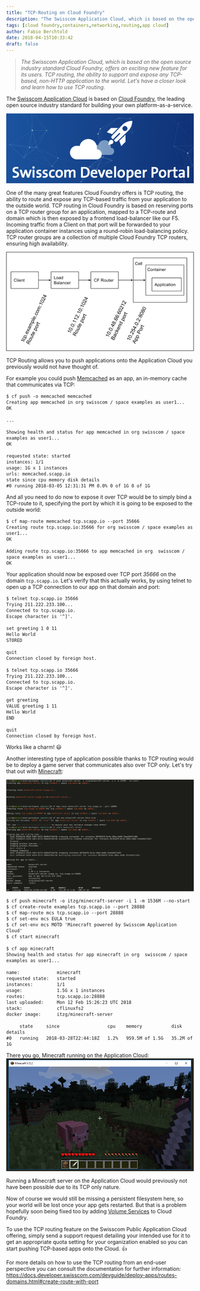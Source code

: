 ```yaml
---
title: "TCP-Routing on Cloud Foundry"
description: "The Swisscom Application Cloud, which is based on the open source industry standard Cloud Foundry, offers an exciting new feature for its users. TCP routing, the ability to support and expose any TCP-based, non-HTTP application to the world. Let's have a closer look and learn how to use TCP routing."
tags: [cloud foundry,containers,networking,routing,app cloud]
author: Fabio Berchtold
date: 2018-04-15T10:33:42
draft: false
---
```


> *The Swisscom Application Cloud, which is based on the open source industry standard Cloud Foundry, offers an exciting new feature for its users. TCP routing, the ability to support and expose any TCP-based, non-HTTP application to the world. Let's have a closer look and learn how to use TCP routing.*

The [Swisscom Application Cloud](https://developer.swisscom.com/) is based on [Cloud Foundry](https://www.cloudfoundry.org/), the leading open source industry standard for building your own platform-as-a-service.

![Devportal](/images/tcp-devportal.png)

One of the many great features Cloud Foundry offers is TCP routing, the ability to route and expose any TCP-based traffic from your application to the outside world.
TCP routing in Cloud Foundry is based on reserving ports on a TCP router group for an application, mapped to a TCP-route and domain which is then exposed by a frontend load-balancer like our F5. Incoming traffic from a Client on that port will be forwarded to your application container instances using a round-robin load-balancing policy. TCP router groups are a collection of multiple Cloud Foundry TCP routers, ensuring high availability.

![Devportal](/images/tcp-route-ports.png)

TCP Routing allows you to push applications onto the Application Cloud you previously would not have thought of.

For example you could push [Memcached](https://memcached.org/) as an app, an in-memory cache that communicates via TCP:

```shell
$ cf push -o memcached memcached
Creating app memcached in org swisscom / space examples as user1...
OK

...

Showing health and status for app memcached in org swisscom / space examples as user1...
OK

requested state: started
instances: 1/1
usage: 1G x 1 instances
urls: memcached.scapp.io
state since cpu memory disk details
#0 running 2018-03-05 12:31:31 PM 0.0% 0 of 1G 0 of 1G
```

And all you need to do now to expose it over TCP would be to simply bind a TCP-route to it, specifying the port by which it is going to be exposed to the outside world:

```shell
$ cf map-route memcached tcp.scapp.io --port 35666
Creating route tcp.scapp.io:35666 for org swisscom / space examples as user1...
OK

Adding route tcp.scapp.io:35666 to app memcached in org  swisscom / space examples as user1...
OK
```

Your application should now be exposed over TCP port *35666* on the domain `tcp.scapp.io`.
Let's verify that this actually works, by using telnet to open up a TCP connection to our app on that domain and port:

```shell
$ telnet tcp.scapp.io 35666
Trying 211.222.233.100...
Connected to tcp.scapp.io.
Escape character is '^]'.

set greeting 1 0 11
Hello World
STORED

quit
Connection closed by foreign host.

$ telnet tcp.scapp.io 35666
Trying 211.222.233.100...
Connected to tcp.scapp.io.
Escape character is '^]'.

get greeting
VALUE greeting 1 11
Hello World
END

quit
Connection closed by foreign host.
```

Works like a charm! 😃

Another interesting type of application possible thanks to TCP routing would be to deploy a game server that communicates also over TCP only.
Let's try that out with [Minecraft](https://minecraft.net/):

![Devportal](/images/tcp-routing.png)
```shell
$ cf push minecraft -o itzg/minecraft-server -i 1 -m 1536M --no-start
$ cf create-route examples tcp.scapp.io --port 28888
$ cf map-route mcs tcp.scapp.io --port 28888
$ cf set-env mcs EULA true
$ cf set-env mcs MOTD 'Minecraft powered by Swisscom Application Cloud'
$ cf start minecraft

$ cf app minecraft
Showing health and status for app minecraft in org  swisscom / space examples as user1...

name:              minecraft
requested state:   started
instances:         1/1
usage:             1.5G x 1 instances
routes:            tcp.scapp.io:28888
last uploaded:     Mon 12 Feb 15:26:23 UTC 2018
stack:             cflinuxfs2
docker image:      itzg/minecraft-server

     state     since                  cpu    memory           disk          details
#0   running   2018-03-28T22:44:18Z   1.2%   959.5M of 1.5G   35.2M of 1G
```

There you go, Minecraft running on the Application Cloud:
![Devportal](/images/tcp-minecraft.png)

Running a Minecraft server on the Application Cloud would previously not have been possible due to its TCP only nature.

Now of course we would still be missing a persistent filesystem here, so your world will be lost once your app gets restarted. But that is a problem hopefully soon being fixed too by adding [Volume Services](https://docs.cloudfoundry.org/running/deploy-vol-services.html) to Cloud Foundry.

To use the TCP routing feature on the Swisscom Public Application Cloud offering, simply send a support request detailing your intended use for it to get an appropriate quota setting for your organization enabled so you can start pushing TCP-based apps onto the Cloud. 👍 

For more details on how to use the TCP routing from an end-user perspective you can consult the documentation for further information:
https://docs.developer.swisscom.com/devguide/deploy-apps/routes-domains.html#create-route-with-port

